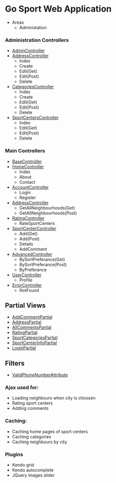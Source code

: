 # Go Sport Web Application

* Areas
   - Administation
    
### Administration Controllers
 *  [AdminController](https://github.com/antoanelenkov/GoSportApp-MVC/blob/master/Source/GoSport.Client/Areas/Administration/Controllers/AdminController.cs_)
 * [AddressController](https://github.com/antoanelenkov/GoSportApp-MVC/blob/master/Source/GoSport.Client/Areas/Administration/Controllers/AddressController.cs_)
    - Index
    - Create
    - Edit(Get)
    - Edit(Post)
    - Delete
 * [CategoriesController](https://github.com/antoanelenkov/GoSportApp-MVC/blob/master/Source/GoSport.Client/Areas/Administration/Controllers/CategoriesController.cs_)
    - Index
    - Create
    - Edit(Get)
    - Edit(Post)
    - Delete
  * [SportCentersController](https://github.com/antoanelenkov/GoSportApp-MVC/blob/master/Source/GoSport.Client/Areas/Administration/Controllers/SportCentersController.cs_)
    - Index
    - Edit(Get)
    - Edit(Post)
    - Delete
 
 ### Main Controllers
 * [BaseController](https://github.com/antoanelenkov/GoSportApp-MVC/blob/master/Source/GoSport.Client/Controllers/BaseController.cs)
 * [HomeController](https://github.com/antoanelenkov/GoSportApp-MVC/blob/master/Source/GoSport.Client/Controllers/HomeController.cs)
   - Index
   - About
   - Contact
 * [AccountController](https://github.com/antoanelenkov/GoSportApp-MVC/blob/master/Source/GoSport.Client/Controllers/AccountController.cs)
    - Login
    - Register
 * [AddressController](https://github.com/antoanelenkov/GoSportApp-MVC/blob/master/Source/GoSport.Client/Controllers/AddressController.cs)
    - GetAllNeighbourhoods(Get)
    - GetAllNeighbourhoods(Post)
 * [RatingController](https://github.com/antoanelenkov/GoSportApp-MVC/blob/master/Source/GoSport.Client/Controllers/RatingController.cs)
    - RateSportCenters
  * [SportCenterController](https://github.com/antoanelenkov/GoSportApp-MVC/blob/master/Source/GoSport.Client/Controllers/SportCenterController.cs)
    - Add(Get)
    - Add(Post)
    - Details
    - AddComment
  * [AdvancedController](https://github.com/antoanelenkov/GoSportApp-MVC/blob/master/Source/GoSport.Client/Controllers/AdvancedController.cs)
    - BySortPreferance(Get)
    - BySortPreferance(Post)
    - ByPreferance
  * [UserController](https://github.com/antoanelenkov/GoSportApp-MVC/blob/master/Source/GoSport.Client/Controllers/UserController.cs)
    - Profile
* [ErrorController](https://github.com/antoanelenkov/GoSportApp-MVC/blob/master/Source/GoSport.Client/Controllers/ErrorController.cs)
    - NotFound

## Partial Views
* [AddCommentPartial](https://github.com/antoanelenkov/GoSportApp-MVC/blob/master/Source/GoSport.Client/Views/Shared/_AddCommentPartial.cshtml)
* [AddressPartial](https://github.com/antoanelenkov/GoSportApp-MVC/blob/master/Source/GoSport.Client/Views/Shared/_AddressPartial.cshtml)
* [AllCommentsPartial](https://github.com/antoanelenkov/GoSportApp-MVC/blob/master/Source/GoSport.Client/Views/Shared/_AllCommentsPartial.cshtml)
* [RatingPartial](https://github.com/antoanelenkov/GoSportApp-MVC/blob/master/Source/GoSport.Client/Views/Shared/_RatingPartial.cshtml)
* [SportCategoriesPartial](https://github.com/antoanelenkov/GoSportApp-MVC/blob/master/Source/GoSport.Client/Views/Shared/_SportCategoriesPartial.cshtml)
* [SportCenterInfoPartial](https://github.com/antoanelenkov/GoSportApp-MVC/blob/master/Source/GoSport.Client/Views/Shared/_SportCenterInfoPartial.cshtml)
* [LoginPartial](https://github.com/antoanelenkov/GoSportApp-MVC/blob/master/Source/GoSport.Client/Views/Shared/_LoginPartial.cshtml)

## Filters
* [ValidPhoneNumberAttribute](https://github.com/antoanelenkov/GoSportApp-MVC/blob/master/Source/GoSport.Client/Infrastructure/Filters/ValidPhoneNumberAttribute.cs)
   
### Ajax used for:
  * Loading neighbours when city is choosen
  * Rating sport centers
  * Adding comments
 
### Caching:
  * Caching home pages of sport centers
  * Caching categories
  * Caching neighbours by city
  
### Plugins
 * Kendo grid
 * Kendo autocomplete
 * JQuery images slider
